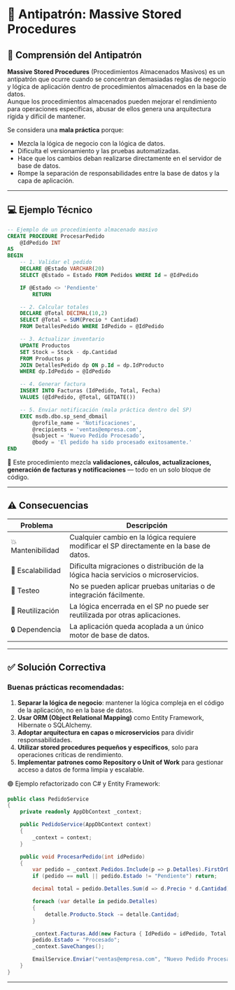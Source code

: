 # 🧠 Antipatrón: Massive Stored Procedures

## 📘 Comprensión del Antipatrón 

**Massive Stored Procedures** (Procedimientos Almacenados Masivos) es un antipatrón que ocurre cuando se concentran demasiadas reglas de negocio y lógica de aplicación dentro de procedimientos almacenados en la base de datos.  
Aunque los procedimientos almacenados pueden mejorar el rendimiento para operaciones específicas, abusar de ellos genera una arquitectura rígida y difícil de mantener.

Se considera una **mala práctica** porque:
- Mezcla la lógica de negocio con la lógica de datos.
- Dificulta el versionamiento y las pruebas automatizadas.
- Hace que los cambios deban realizarse directamente en el servidor de base de datos.
- Rompe la separación de responsabilidades entre la base de datos y la capa de aplicación.

---

## 💻 Ejemplo Técnico 

```sql
-- Ejemplo de un procedimiento almacenado masivo
CREATE PROCEDURE ProcesarPedido
    @IdPedido INT
AS
BEGIN
    -- 1. Validar el pedido
    DECLARE @Estado VARCHAR(20)
    SELECT @Estado = Estado FROM Pedidos WHERE Id = @IdPedido

    IF @Estado <> 'Pendiente'
        RETURN

    -- 2. Calcular totales
    DECLARE @Total DECIMAL(10,2)
    SELECT @Total = SUM(Precio * Cantidad)
    FROM DetallesPedido WHERE IdPedido = @IdPedido

    -- 3. Actualizar inventario
    UPDATE Productos
    SET Stock = Stock - dp.Cantidad
    FROM Productos p
    JOIN DetallesPedido dp ON p.Id = dp.IdProducto
    WHERE dp.IdPedido = @IdPedido

    -- 4. Generar factura
    INSERT INTO Facturas (IdPedido, Total, Fecha)
    VALUES (@IdPedido, @Total, GETDATE())

    -- 5. Enviar notificación (mala práctica dentro del SP)
    EXEC msdb.dbo.sp_send_dbmail
        @profile_name = 'Notificaciones',
        @recipients = 'ventas@empresa.com',
        @subject = 'Nuevo Pedido Procesado',
        @body = 'El pedido ha sido procesado exitosamente.'
END
```

🔴 Este procedimiento mezcla **validaciones, cálculos, actualizaciones, generación de facturas y notificaciones** — todo en un solo bloque de código.

---

## ⚠️ Consecuencias

| Problema | Descripción |
|-----------|-------------|
| 💥 Mantenibilidad | Cualquier cambio en la lógica requiere modificar el SP directamente en la base de datos. |
| 🧩 Escalabilidad | Dificulta migraciones o distribución de la lógica hacia servicios o microservicios. |
| 🧪 Testeo | No se pueden aplicar pruebas unitarias o de integración fácilmente. |
| 🚫 Reutilización | La lógica encerrada en el SP no puede ser reutilizada por otras aplicaciones. |
| 🔒 Dependencia | La aplicación queda acoplada a un único motor de base de datos. |

---

## ✅ Solución Correctiva

### Buenas prácticas recomendadas:
1. **Separar la lógica de negocio**: mantener la lógica compleja en el código de la aplicación, no en la base de datos.  
2. **Usar ORM (Object Relational Mapping)** como Entity Framework, Hibernate o SQLAlchemy.  
3. **Adoptar arquitectura en capas o microservicios** para dividir responsabilidades.  
4. **Utilizar stored procedures pequeños y específicos**, solo para operaciones críticas de rendimiento.  
5. **Implementar patrones como Repository o Unit of Work** para gestionar acceso a datos de forma limpia y escalable.

🟢 Ejemplo refactorizado con C# y Entity Framework:

```csharp
public class PedidoService
{
    private readonly AppDbContext _context;

    public PedidoService(AppDbContext context)
    {
        _context = context;
    }

    public void ProcesarPedido(int idPedido)
    {
        var pedido = _context.Pedidos.Include(p => p.Detalles).FirstOrDefault(p => p.Id == idPedido);
        if (pedido == null || pedido.Estado != "Pendiente") return;

        decimal total = pedido.Detalles.Sum(d => d.Precio * d.Cantidad);

        foreach (var detalle in pedido.Detalles)
        {
            detalle.Producto.Stock -= detalle.Cantidad;
        }

        _context.Facturas.Add(new Factura { IdPedido = idPedido, Total = total, Fecha = DateTime.Now });
        pedido.Estado = "Procesado";
        _context.SaveChanges();

        EmailService.Enviar("ventas@empresa.com", "Nuevo Pedido Procesado", "El pedido ha sido procesado exitosamente.");
    }
}
```

---

